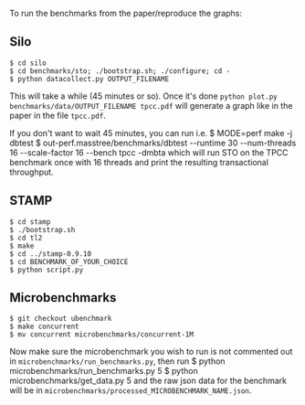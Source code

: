 To run the benchmarks from the paper/reproduce the graphs:

Silo
----
    $ cd silo
    $ cd benchmarks/sto; ./bootstrap.sh; ./configure; cd -
    $ python datacollect.py OUTPUT_FILENAME
This will take a while (45 minutes or so). Once it's done
`python plot.py benchmarks/data/OUTPUT_FILENAME tpcc.pdf` will generate
a graph like in the paper in the file `tpcc.pdf`.

If you don't want to wait 45 minutes, you can run i.e.
    $ MODE=perf make -j dbtest
    $ out-perf.masstree/benchmarks/dbtest --runtime 30 --num-threads 16 --scale-factor 16 --bench tpcc -dmbta
which will run STO on the TPCC benchmark once with 16 threads and print the
resulting transactional throughput.

STAMP
-----
    $ cd stamp
    $ ./bootstrap.sh
    $ cd tl2
    $ make
    $ cd ../stamp-0.9.10
    $ cd BENCHMARK_OF_YOUR_CHOICE
    $ python script.py

Microbenchmarks
---------------
    $ git checkout ubenchmark
    $ make concurrent
    $ mv concurrent microbenchmarks/concurrent-1M
Now make sure the microbenchmark you wish to run is not commented out in
`microbenchmarks/run_benchmarks.py`, then run 
    $ python microbenchmarks/run_benchmarks.py 5
    $ python microbenchmarks/get_data.py 5
and the raw json data for the benchmark will be in 
`microbenchmarks/processed_MICROBENCHMARK_NAME.json`.